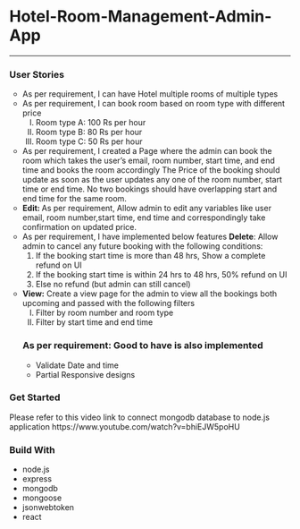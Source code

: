 <h1>Hotel-Room-Management-Admin-App</h1>
<hr>

<h3>User Stories</h3>
<ul style="list-style-type:circle">
  <li>As per requirement, I can have Hotel  multiple rooms of multiple types</li>
  <li>As per requirement, I can book room based on room type with different price
        <ol style="list-style-type:upper-roman">
         <li>Room type A: 100 Rs per hour</li>
         <li>Room type B: 80 Rs per hour</li>
         <li>Room type C: 50 Rs per hour</li>
        </ol>
  </li>
  <li>
      As per requirement, I created a Page where the admin can book the room which takes the user’s email, room number, start time, and end time and books the room accordingly
      The Price of the booking should update as soon as the user updates any one of the room           number, start time or end time.
      No two bookings should have overlapping start and end time for the same room.
  </li>
    <li>
      <strong>Edit: </strong>As per requirement, Allow admin to edit any variables like user email, room number,start time, end time and correspondingly take confirmation on updated price.
    </li>
    <li>As per requirement, I have implemented below features
    <strong>Delete</strong>: Allow admin to cancel any future booking with the following conditions:
    <ol>
      <li>If the booking start time is more than 48 hrs, Show a complete refund on UI</li>
      <li>If the booking start time is within 24 hrs to 48 hrs, 50% refund on UI</li>
      <li>Else no refund (but admin can still cancel) </li>
    </ol>
  </li>
  <li>
      <strong>View:</strong>
      Create a view page for the admin to view all the bookings both upcoming and passed with the following filters
      <ol style="list-style-type:upper-roman">
        <li>Filter by room number and room type</li>
        <li>Filter by start time and end time </li>
      </ol>
  </li>

  <h3>As per requirement: Good to have is also implemented</h3>
    <ul>
      <li>Validate Date and time</li>
      <li>Partial Responsive designs</li>
    </ul>
</li>
</ul>
<h3>Get Started</h3>
 Please refer to this video link to connect mongodb database to node.js application
 https://www.youtube.com/watch?v=bhiEJW5poHU

<h3>Build With</h3>
<ul>
  <li>node.js</li>
  <li>express</li>
  <li>mongodb</li>
  <li>mongoose</li>
  <li>jsonwebtoken</li>
  <li>react</li>
</ul>



